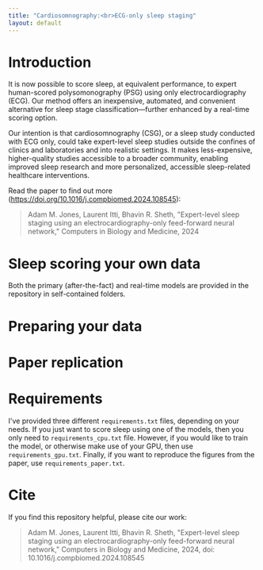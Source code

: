 ```yaml
---
title: "Cardiosomnography:<br>ECG-only sleep staging"
layout: default
---
```


# Introduction

It is now possible to score sleep, at equivalent performance, to expert human-scored polysomonography (PSG) using only electrocardiography (ECG). Our method offers an inexpensive, automated, and convenient alternative for sleep stage classification—further enhanced by a real-time scoring option.

Our intention is that cardiosomnography (CSG), or a sleep study conducted with ECG only, could take expert-level sleep studies outside the confines of clinics and laboratories and into realistic settings. It makes less-expensive, higher-quality studies accessible to a broader community, enabling improved sleep research and more personalized, accessible sleep-related healthcare interventions.

Read the paper to find out more (<https://doi.org/10.1016/j.compbiomed.2024.108545>):

> Adam M. Jones, Laurent Itti, Bhavin R. Sheth, "Expert-level sleep staging using an electrocardiography-only feed-forward neural network," Computers in Biology and Medicine, 2024

# Sleep scoring your own data

Both the primary (after-the-fact) and real-time models are provided in the repository in self-contained folders.

# Preparing your data

# Paper replication

# Requirements

I've provided three different `requirements.txt` files, depending on your needs. If you just want to score sleep using one of the models, then you only need to `requirements_cpu.txt` file. However, if you would like to train the model, or otherwise make use of your GPU, then use `requirements_gpu.txt`. Finally, if you want to reproduce the figures from the paper, use `requirements_paper.txt`.

# Cite

If you find this repository helpful, please cite our work:

> Adam M. Jones, Laurent Itti, Bhavin R. Sheth, "Expert-level sleep staging using an electrocardiography-only feed-forward neural network," Computers in Biology and Medicine, 2024, doi: 10.1016/j.compbiomed.2024.108545
